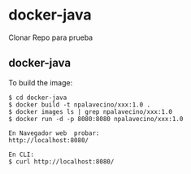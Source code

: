 


# docker-java

Clonar Repo para prueba

## docker-java

To build the image:

```shell
$ cd docker-java
$ docker build -t npalavecino/xxx:1.0 .
$ docker images ls | grep npalavecino/xxx:1.0
$ docker run -d -p 8080:8080 npalavecino/xxx:1.0   

En Navegador web  probar: 
http://localhost:8080/

En CLI:
$ curl http://localhost:8080/


